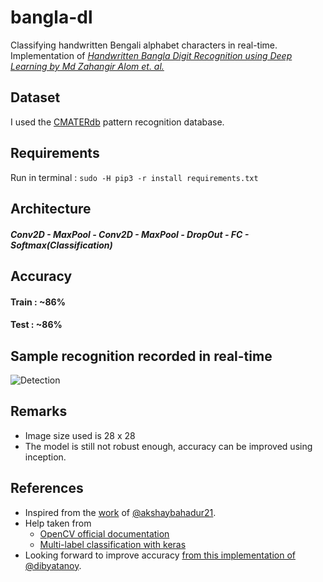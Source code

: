 # bangla-dl
Classifying handwritten Bengali alphabet characters in real-time.    
Implementation of [_Handwritten Bangla Digit Recognition using Deep Learning by Md Zahangir Alom et. al._](https://arxiv.org/pdf/1705.02680.pdf)

## Dataset
I used the [CMATERdb](https://www.dropbox.com/s/55bhfr3ycvsewsi/CMATERdb%203.1.2.rar) pattern recognition database.

## Requirements
Run in terminal : `sudo -H pip3 -r install requirements.txt`

## Architecture

#### _Conv2D - MaxPool - Conv2D - MaxPool - DropOut - FC - Softmax(Classification)_

## Accuracy

#### Train : ~86%    
#### Test : ~86%

## Sample recognition recorded in real-time

![Detection](https://github.com/srdg/bangla-dl/blob/master/sample_detect.gif)

## Remarks

* Image size used is 28 x 28
* The model is still not robust enough, accuracy can be improved using inception.

## References 

* Inspired from the [work](https://github.com/akshaybahadur21/Devanagiri-Recognizer) of [@akshaybahadur21](https://github.com/akshaybahadur21). 
* Help taken from
  + [OpenCV official documentation](https://docs.opencv.org/3.4/d6/d00/tutorial_py_root.html)
  + [Multi-label classification with keras](https://www.pyimagesearch.com/2018/05/07/multi-label-classification-with-keras/)
* Looking forward to improve accuracy [from this implementation of @dibyatanoy](https://github.com/dibyatanoy/Bengali-Handwritten-Character-Recognition-Using-Convolutional-Neural-Networks).
